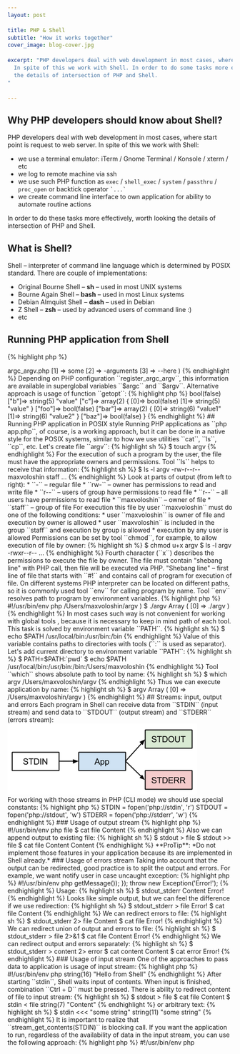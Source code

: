 ```yaml
---
layout: post

title: PHP & Shell
subtitle: "How it works together"
cover_image: blog-cover.jpg

excerpt: "PHP developers deal with web development in most cases, where start point is request to web server.
  In spite of this we work with Shell. In order to do some tasks more effectively, worth looking
  the details of intersection of PHP and Shell.
"

---
```


## Why PHP developers should know about Shell?

PHP developers deal with web development in most cases, where start point is request to web server.
In spite of this we work with Shell:

* we use a terminal emulator:  iTerm / Gnome Terminal / Konsole / xterm / etc
* we log to remote machine via ssh
* we use such PHP function as ``exec`` / ``shell_exec`` / ``system`` / ``passthru`` / ``proc_open`` or backtick operator `` `...` ``
* we create command line interface to own application for ability to automate routine actions  

In order to do these tasks more effectively, worth looking the details of intersection of PHP and Shell.

## What is Shell?

Shell – interpreter of command line language which is determined by POSIX standard.
There are couple of implementations:

* Original Bourne Shell – **sh** – used in most UNIX systems
* Bourne Again Shell – **bash** – used in most Linux systems
* Debian Almquist Shell – **dash** – used in Debian
* Z Shell – **zsh** – used by advanced users of command line :)
* etc

## Running PHP application from Shell

{% highlight php %}
<?php //sapi.php
echo PHP_SAPI . PHP_EOL . php_sapi_name() . PHP_EOL;
{% endhighlight %}

{% highlight sh %}
$ php sapi.php
cli
cli
{% endhighlight %}

Thus we can determine running via Shell with constant ``PHP_SAPI`` or function ``php_sapi_name``.

## Shell variables and environment variables

We can use variables in Shell:

{% highlight sh %}
$ FOO=value
$ echo $FOO
value
$ BAR='another value'
$ echo "$FOO and $BAR"
value and another value
{% endhighlight %}

As part of the Shell among the variables there is a special set - the environment variables.
Current environment variables are able to be shown with tool ``env``:

{% highlight sh %}
$ env
PATH=/usr/local/bin:/usr/bin:/bin
HOME=/Users/maxvoloshin
USER=maxvoloshin
SHELL=/bin/zsh
PWD=/Users/maxvoloshin
_=/usr/bin/env
{% endhighlight %}

If we want transform Shell variable to environment variable we should use command ``export``:

{% highlight sh %}
$ FOO=value
$ export FOO
$ env
...
FOO=value
{% endhighlight %}

With each Shell execution of commands the new Shell process is created, which copy environment variables of parent process.
Exclusively for new process it is possible to pass special value of environment variable or even to pass new variable.

{% highlight sh %}
$ FOO=value
$ FOO=new BAZ=value env
...
FOO=new
BAZ=value
$ echo $FOO
value
$ echo $BAZ
$ 
{% endhighlight %}

Take into account that in current context the value of variable ``FOO`` is not changed and variable ``BAZ``
is not created (command ``echo $BAZ`` shows nothing).

## Passing parameters from Shell to PHP application

### Usage of environment variables

Values of environment variables are available in PHP application via function ``getenv``:

{% highlight php %}
<?php //getenv.php
echo getenv('FOO') . PHP_EOL;
{% endhighlight %}

Look in Shell:

{% highlight sh %}
$ FOO=value php getenv.php
value
{% endhighlight %}

Depending on PHP configuration ``request_order`` and ``variables_order``, environment variable are available
in superglobal variables ``$_SERVER``, ``$_REQUEST`` and ``$_ENV``. 

### Usage of command arguments

Receiving information about command arguments is possible via ``$_SERVER['argc']`` and ``$_SERVER['argv']``:
 
{% highlight php %}
<?php //argc_argv.php
print_r($_SERVER['argc']);
echo PHP_EOL;
print_r($_SERVER['argv']);
{% endhighlight %}

Usage:

{% highlight sh %}
$ php argc_argv.php some -arguments --here
4
Array
(
    [0] => argc_argv.php
    [1] => some
    [2] => -arguments
    [3] => --here
)
{% endhighlight %}

Depending on PHP configuration ``register_argc_argv``, this information are available in superglobal variables ``$argc`` and ``$argv``.

Alternative approach is usage of function ``getopt``:

{% highlight php %}
<?php //getopt.php
var_dump(getopt('ab:c::', array('foo', 'bar:', 'baz::')));
{% endhighlight %}

Usage:

{% highlight sh %}
$ php getopt.php -a -b=value -c -c=value --foo --bar=value1 --bar=value2 --baz
array(6) {
  ["a"]=>
  bool(false)
  ["b"]=>
  string(5) "value"
  ["c"]=>
  array(2) {
    [0]=>
    bool(false)
    [1]=>
    string(5) "value"
  }
  ["foo"]=>
  bool(false)
  ["bar"]=>
  array(2) {
    [0]=>
    string(6) "value1"
    [1]=>
    string(6) "value2"
  }
  ["baz"]=>
  bool(false)
}
{% endhighlight %}

## Running PHP application in POSIX style

Running PHP applications as ``php app.php``, of course, is a working approach,
but it can be done in a native style for the POSIX systems, similar to how we use utilities ``cat``, ``ls``, ``cp``, etc.

Let's create file ``argv``:

{% highlight sh %}
$ touch argv
{% endhighlight %}

For the execution of such a program by the user, the file must have the appropriate owners and permissions.
Tool ``ls`` helps to receive that information:

{% highlight sh %}
$ ls -l argv
-rw-r--r--  maxvoloshin  staff  ...
{% endhighlight %}

Look at parts of output (from left to right):

* ``-`` – regular file
* ``rw-`` – owner has permissions to read and write file
* ``r--`` – users of group have permissions to read file
* ``r--`` – all users have permissions to read file
* ``maxvoloshin`` – owner of file
* ``staff`` – group of file

For execution this file by user ``maxvoloshin`` must do one of the following conditions:

* user ``maxvoloshin`` is owner of file and execution by owner is allowed
* user ``maxvoloshin`` is included in the group ``staff`` and execution by group is allowed
* execution by any user is allowed

Permissions can be set by tool ``chmod``, for example, to allow execution of file by owner:

{% highlight sh %}
$ chmod u+x argv
$ ls -l argv
-rwxr--r-- ...
{% endhighlight %}

Fourth character (``x``) describes the permissions to execute the file by owner.

The file must contain "shebang line" with PHP call, then file will be executed via PHP.
"Shebang line" – first line of file that starts with ``#!`` and contains call of program for execution of file.

On different systems PHP interpreter can be located on different paths,
so it is commonly used tool ``env`` for calling program by name.
Tool ``env`` resolves path to program by environment variables.

{% highlight php %}
#!/usr/bin/env php
<?php //argv
print_r($_SERVER['argv']);
{% endhighlight %}

The easiest way to execute file in Shell – call it by absolute or relative path:

{% highlight sh %}
$ /Users/maxvoloshin/argv
Array
(
    [0] => /Users/maxvoloshin/argv
)

$ ./argv
Array
(
    [0] => ./argv
)
{% endhighlight %}

In most cases such way is not convenient for working with global tools ,
because it is necessary to keep in mind path of each tool.
This task is solved by environment variable ``PATH``.

{% highlight sh %}
$ echo $PATH
/usr/local/bin:/usr/bin:/bin
{% endhighlight %}

Value of this variable contains paths to directories with tools (``:`` is used as separator).
Let's add current directory to environment variable ``PATH``:

{% highlight sh %}
$ PATH=$PATH:`pwd`
$ echo $PATH
/usr/local/bin:/usr/bin:/bin:/Users/maxvoloshin
{% endhighlight %}

Tool ``which`` shows absolute path to tool by name:

{% highlight sh %}
$ which argv
/Users/maxvoloshin/argv
{% endhighlight %}

Thus we can execute application by name:

{% highlight sh %}
$ argv
Array
(
    [0] => /Users/maxvoloshin/argv
)
{% endhighlight %}

## Streams: input, output and errors

Each program in Shell can receive data from ``STDIN`` (input stream) and send data to ``STDOUT`` (output stream)
and ``STDERR`` (errors stream):

<div class="full"><img src="/images/shell-streams.png"></div>

For working with those streams in PHP (CLI mode) we should use special constants:
 
{% highlight php %}
STDIN  = fopen('php://stdin', 'r')
STDOUT = fopen('php://stdout', 'w')
STDERR = fopen('php://stderr', 'w')
{% endhighlight %}

### Usage of output stream

{% highlight php %}
#!/usr/bin/env php
<?php //stdout
fwrite(STDOUT, "Content\n"); //echo "Content\n"
{% endhighlight %}

Usage:

{% highlight sh %}
$ stdout
Content
{% endhighlight %}

Additionally we can redirect output to file:

{% highlight sh %}
$ stdout > file
$ cat file
Content
{% endhighlight %}

Also we can append output to existing file:

{% highlight sh %}
$ stdout > file
$ stdout >> file
$ cat file
Content
Content
{% endhighlight %}

**ProTip**: *Do not implement those features in your application because its are implemented in Shell already.*

### Usage of errors stream

Taking into account that the output can be redirected, good practice is to split the output and errors.
For example, we want notify user in case uncaught exception:

{% highlight php %}
#!/usr/bin/env php
<?php //stdout_stderr
fwrite(STDOUT, "Content\n");
set_exception_handler(function(Exception $e) {
   fwrite(STDERR, $e->getMessage());
});
throw new Exception('Error!');
{% endhighlight %}

Usage:

{% highlight sh %}
$ stdout_stderr
Content
Error!
{% endhighlight %}

Looks like simple output, but we can feel the difference if we use redirection:

{% highlight sh %}
$ stdout_stderr > file
Error!
$ cat file
Content
{% endhighlight %}

We can redirect errors to file:

{% highlight sh %}
$ stdout_stderr 2> file
Content
$ cat file
Error!
{% endhighlight %}

We can redirect union of output and errors to file:

{% highlight sh %}
$ stdout_stderr > file 2>&1
$ cat file
Content
Error!
{% endhighlight %}

We can redirect output and errors separately:

{% highlight sh %}
$ stdout_stderr > content 2> error
$ cat content
Content
$ cat error
Error!
{% endhighlight %}

### Usage of input stream

One of the approaches to pass data to application is usage of input stream:

{% highlight php %}
#!/usr/bin/env php
<?php //stdin
var_dump(trim(stream_get_contents(STDIN)));
{% endhighlight %}

Usage:

{% highlight sh %}
$ stdin
Hello from Shell
<Ctrl+D>
string(16) "Hello from Shell"
{% endhighlight %}

After starting ``stdin``, Shell waits input of contents.
When input is finished, combination ``Ctrl + D`` must be pressed.

There is ability to redirect content of file to input stream:

{% highlight sh %}
$ stdout > file
$ cat file
Content
$ stdin < file
string(7) "Content"
{% endhighlight %}

or arbitrary text:

{% highlight sh %}
$ stdin <<< "some string"
string(11) "some string"
{% endhighlight %}

It is important to realize that ``stream_get_contents(STDIN)`` is blocking call.
If you want the application to run, regardless of the availability of data in the input stream,
you can use the following approach:

{% highlight php %}
#!/usr/bin/env php
<?php //non_blocking_stdin
$read = [STDIN];
$write = null;
$except = null;
if (stream_select($read, $write, $except, 0) === 1) {
   var_dump(trim(stream_get_contents(STDIN)));
} else {
   echo "Data is not available in STDIN\n";
}
{% endhighlight %}

Usage:

{% highlight sh %}
$ non_blocking_stdin
Data is not available in STDIN
$ non_blocking_stdin <<< "Hello"
string(5) "Hello"
{% endhighlight %}

## Composition of Shell programs

One of the beautiful opportunities of Shell is composition of programs.
It helps to follow the principle "one program – one task"
and build solutions of multiple problems with several tools at the same time.

### Sequential execution

Simplest approach of program's composition is sequential execution:

{% highlight sh %}
$ stdout; stdout
Content
Content
{% endhighlight %}

It is execution of programs one after one.

### Determining the success of the program

It is often necessary that the program in the chain depended on the success of the previous program.
The success of the execution of the program is determined by the return code: 0 - successful, otherwise - error.

Return code of PHP applications is argument of the function ``exit``.
In Shell, the return code of the previous command is determined by using ``$?``.

{% highlight php %}
<?php //ok.php
fwrite(STDOUT, "OK\n");
exit(0);
{% endhighlight %}

{% highlight php %}
<?php //fail.php
fwrite(STDERR, "FAIL\n");
exit(1);
{% endhighlight %}

Usage:

{% highlight sh %}
$ php ok.php
OK
$ echo $?
0
$ php fail.php
FAIL
$ echo $?
1
{% endhighlight %}

### Conditional execution

Program execution in case of success previous is possible through operator ``&&``:

{% highlight sh %}
$ php fail.php && php ok.php
FAIL
$ echo $?
1
{% endhighlight %}

Program execution in case of failure previous is possible through operator ``||``:

{% highlight sh %}
$ php ok.php || php fail.php
OK
$ echo $?
0
{% endhighlight %}

### Pipeline execution

The most powerful (IMO) ability of composition programs in Shell is pipeline execution.
The essence of the pipeline that the data of output stream of one program is sent to the input stream of another program.
It is possible through operator ``|``:

{% highlight sh %}
$ stdout | stdin | stdin | stdin
string(32) "string(19) "string(7) "Content"""
{% endhighlight %}

## Conclusion

I hope that this post gives to you initial idea how to work with PHP in Shell.
If some aspect of this post is not clear enough, feel free to ask about it in comments.